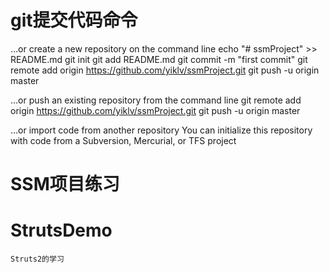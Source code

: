 # git提交代码命令	
…or create a new repository on the command line
echo "# ssmProject" >> README.md
	git init
	git add README.md
	git commit -m "first commit"
	git remote add origin https://github.com/yiklv/ssmProject.git
	git push -u origin master

…or push an existing repository from the command line
	git remote add origin https://github.com/yiklv/ssmProject.git
	git push -u origin master

…or import code from another repository
	You can initialize this repository with code from a Subversion, Mercurial, or TFS project
	
# SSM项目练习

# StrutsDemo 
	Struts2的学习	